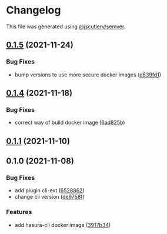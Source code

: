 # Changelog

This file was generated using [@jscutlery/semver](https://github.com/jscutlery/semver).

## [0.1.5](https://github.com/platyplus/platyplus/compare/hasura-cli@0.1.4...hasura-cli@0.1.5) (2021-11-24)

### Bug Fixes

- bump versions to use more secure docker images ([d839fd1](https://github.com/platyplus/platyplus/commit/d839fd132a5be40d137a36ff661b65d054270b1c))

## [0.1.4](https://github.com/platyplus/platyplus/compare/hasura-cli@0.1.3...hasura-cli@0.1.4) (2021-11-18)

### Bug Fixes

- correct way of build docker image ([6ad825b](https://github.com/platyplus/platyplus/commit/6ad825b1ff27e2d5df3aa2dfb24cf1925167e031))

## [0.1.1](https://github.com/platyplus/platyplus/compare/hasura-cli@0.1.0...hasura-cli@0.1.1) (2021-11-10)

## 0.1.0 (2021-11-08)

### Bug Fixes

- add plugin cli-ext ([6528862](https://github.com/platyplus/platyplus/commit/6528862bc00c614033ef8f253b55763c6b153bda))
- change cli version ([de9758f](https://github.com/platyplus/platyplus/commit/de9758f7cdaa85c14328fbeff6415b8aed36589c))

### Features

- add hasura-cli docker image ([3917b34](https://github.com/platyplus/platyplus/commit/3917b34648970bffe6a899613a8cc55527ae78aa))

